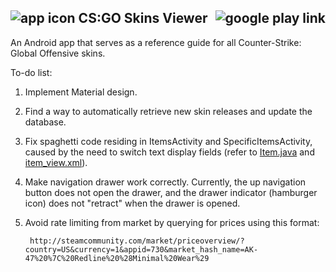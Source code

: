 ## ![app icon](http://i.imgur.com/CExc4lL.png) CS:GO Skins Viewer <a href="https://play.google.com/store/apps/details?id=com.chrslee.csgopedia.app"><img align="right" src="http://developer.android.com/images/brand/en_generic_rgb_wo_45.png" alt="google play link" /></a>

An Android app that serves as a reference guide for all Counter-Strike: Global Offensive skins.

To-do list:

1. Implement Material design.
2. Find a way to automatically retrieve new skin releases and update the database.
3. Fix spaghetti code residing in ItemsActivity and SpecificItemsActivity, caused by the need to
switch text display fields
(refer to [Item.java](https://github.com/c133/csgopedia/blob/master/app/src/main/java/com/chrslee/csgopedia/app/util/Item.java)
and [item_view.xml](https://github.com/c133/csgopedia/blob/master/app/src/main/res/layout/item_view.xml)).
4. Make navigation drawer work correctly. Currently, the up navigation button does not open the
drawer, and the drawer indicator (hamburger icon) does not "retract" when the drawer is opened.
5. Avoid rate limiting from market by querying for prices using this format:

        http://steamcommunity.com/market/priceoverview/?country=US&currency=1&appid=730&market_hash_name=AK-47%20%7C%20Redline%20%28Minimal%20Wear%29